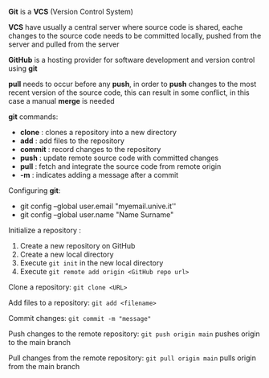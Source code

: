 __Git__ is a __VCS__ (Version Control System)

__VCS__ have usually a central server where source code is shared, eache changes to the source code needs to be committed locally, pushed from the server and pulled from the server

__GitHub__ is a hosting provider for software development and version control using __git__

__pull__ needs to occur before any __push__, in order to __push__ changes to the most recent version of the source code, this can result in some conflict, in this case a manual __merge__ is needed

__git__ commands:
+ **clone** : clones a repository into a new directory
+ **add** : add files to the repository
+ **commit** : record changes to the repository
+ **push** : update remote source code with committed changes
+ **pull** : fetch and integrate  the source code from remote origin
+ __-m__ : indicates adding a message after a commit

Configuring __git__:
+ git config –global user.email "myemail.unive.it''
+ git config –global user.name "Name Surname"

Initialize a repository :
1. Create a new repository on GitHub
2. Create a new local directory 
3. Execute `git init` in the new local directory
4. Execute `git remote add origin <GitHub repo url>`

Clone a repository:
	`git clone <URL>`

Add files to a repository:
	`git add <filename>`

Commit changes:
	`git commit -m "message"`

Push changes to the remote repository:
	`git push origin main` 
	pushes origin to the main branch

Pull changes from the remote repository:
	`git pull origin main` 
	pulls origin from the main branch

